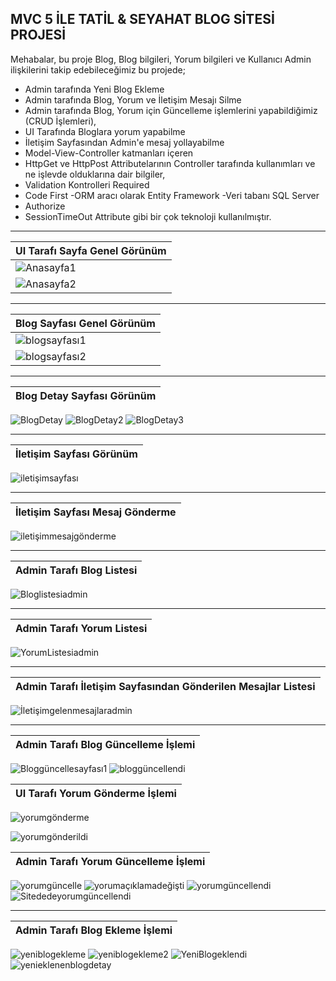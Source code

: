 ## MVC 5 İLE TATİL & SEYAHAT BLOG SİTESİ PROJESİ 

Mehabalar, bu proje Blog, Blog bilgileri, Yorum bilgileri ve Kullanıcı Admin ilişkilerini takip edebileceğimiz bu projede;

- Admin tarafında Yeni Blog Ekleme
- Admin tarafında Blog, Yorum ve İletişim Mesajı Silme
- Admin tarafında Blog, Yorum için Güncelleme işlemlerini yapabildiğimiz (CRUD İşlemleri),
- UI Tarafında Bloglara yorum yapabilme
- İletişim Sayfasından Admin'e mesaj yollayabilme
- Model-View-Controller katmanları içeren
- HttpGet ve HttpPost Attributelarının Controller tarafında kullanımları ve ne işlevde olduklarına dair bilgiler,
- Validation Kontrolleri Required
- Code First -ORM aracı olarak Entity Framework -Veri tabanı SQL Server 
- Authorize
- SessionTimeOut Attribute
gibi bir çok teknoloji kullanılmıştır.
-------------------------------------------------------------------------------------

| UI Tarafı Sayfa Genel Görünüm |
|-----------------|
| ![Anasayfa1](https://github.com/esincaglakiral/TravelTripBlogProject/assets/68962573/b1ca8e0f-52e2-487f-ac7b-83dc4dda0d97) |
| ![Anasayfa2](https://github.com/esincaglakiral/TravelTripBlogProject/assets/68962573/ffb37f94-3931-494f-9112-97c6ab2fb27f) |

-------------------------------------------------------------------------------------

| Blog Sayfası Genel Görünüm |
|-----------------|
| ![blogsayfası1](https://github.com/esincaglakiral/TravelTripBlogProject/assets/68962573/0ae257c8-433e-4af5-992c-5b3772efd89d) |
| ![blogsayfası2](https://github.com/esincaglakiral/TravelTripBlogProject/assets/68962573/3b08da47-6d47-465c-abfa-67d9a9efad85) |

-------------------------------------------------------------------------------------

| Blog Detay Sayfası Görünüm |
|-----------------|
![BlogDetay](https://github.com/esincaglakiral/TravelTripBlogProject/assets/68962573/25249949-5f3a-45fd-bfcd-6566ee68db85)
![BlogDetay2](https://github.com/esincaglakiral/TravelTripBlogProject/assets/68962573/f0a1d399-7503-44df-967d-34c350170f36)
![BlogDetay3](https://github.com/esincaglakiral/TravelTripBlogProject/assets/68962573/dda22b1d-482a-430a-8604-a40df0a83654)

-------------------------------------------------------------------------------------

| İletişim Sayfası Görünüm |
|-----------------|
![iletişimsayfası](https://github.com/esincaglakiral/TravelTripBlogProject/assets/68962573/7448b462-ccd3-4be4-8a8c-d57737c15dd0)

-------------------------------------------------------------------------------------

| İletişim Sayfası Mesaj Gönderme |
|-----------------|
![iletişimmesajgönderme](https://github.com/esincaglakiral/TravelTripBlogProject/assets/68962573/da0d1def-1845-4db0-8411-e8f65ad743f8)

-------------------------------------------------------------------------------------

| Admin Tarafı Blog Listesi |
|-----------------|
![Bloglistesiadmin](https://github.com/esincaglakiral/TravelTripBlogProject/assets/68962573/4014a8ae-0011-4e51-a4bf-ca4eda5ccccf)

-------------------------------------------------------------------------------------

| Admin Tarafı Yorum Listesi |
|-----------------|
![YorumListesiadmin](https://github.com/esincaglakiral/TravelTripBlogProject/assets/68962573/7051414b-4028-4913-b989-2ebe9c82786a)


-------------------------------------------------------------------------------------

| Admin Tarafı İletişim Sayfasından Gönderilen Mesajlar Listesi |
|-----------------|
![İletişimgelenmesajlaradmin](https://github.com/esincaglakiral/TravelTripBlogProject/assets/68962573/928ebb75-cb39-490b-9d4c-f3040e7015a1)

-------------------------------------------------------------------------------------

| Admin Tarafı Blog Güncelleme İşlemi |
|-----------------|

![Bloggüncellesayfası1](https://github.com/esincaglakiral/TravelTripBlogProject/assets/68962573/16c3fb88-a410-4e4e-a857-931f7484ec82)
![bloggüncellendi](https://github.com/esincaglakiral/TravelTripBlogProject/assets/68962573/c4b120f2-e11b-4376-91da-7d30df97a5e4)

| UI Tarafı Yorum Gönderme İşlemi |
|-----------------|
![yorumgönderme](https://github.com/esincaglakiral/TravelTripBlogProject/assets/68962573/19910733-63de-4123-b358-48c8f213f198)

![yorumgönderildi](https://github.com/esincaglakiral/TravelTripBlogProject/assets/68962573/7abed86e-86b9-4c6e-aca8-c5c28552b479)

| Admin Tarafı Yorum Güncelleme İşlemi |
|-----------------|

![yorumgüncelle](https://github.com/esincaglakiral/TravelTripBlogProject/assets/68962573/07e5e73c-087d-4465-b77e-598153a3d99e)
![yorumaçıklamadeğişti](https://github.com/esincaglakiral/TravelTripBlogProject/assets/68962573/e2d70344-8c94-4083-ba80-7f184b5d0f61)
![yorumgüncellendi](https://github.com/esincaglakiral/TravelTripBlogProject/assets/68962573/f2006f1d-d20e-40ee-a9eb-7b902c8555a1)
![Sitededeyorumgüncellendi](https://github.com/esincaglakiral/TravelTripBlogProject/assets/68962573/eb2ab88f-2855-4064-8a1a-1851868c5cb8)


-------------------------------------------------------------------------------------

| Admin Tarafı Blog Ekleme İşlemi |
|-----------------|

![yeniblogekleme](https://github.com/esincaglakiral/TravelTripBlogProject/assets/68962573/3a934655-4451-4390-97ce-0bc314c16848)
![yeniblogekleme2](https://github.com/esincaglakiral/TravelTripBlogProject/assets/68962573/328ae07a-5ec2-4ec5-bfeb-b326bfe4b294)
![YeniBlogeklendi](https://github.com/esincaglakiral/TravelTripBlogProject/assets/68962573/2141571d-41ef-4db4-ab16-3c3b038396a7)
![yenieklenenblogdetay](https://github.com/esincaglakiral/TravelTripBlogProject/assets/68962573/4714686b-8135-4cfb-9504-177b346ce87a)



